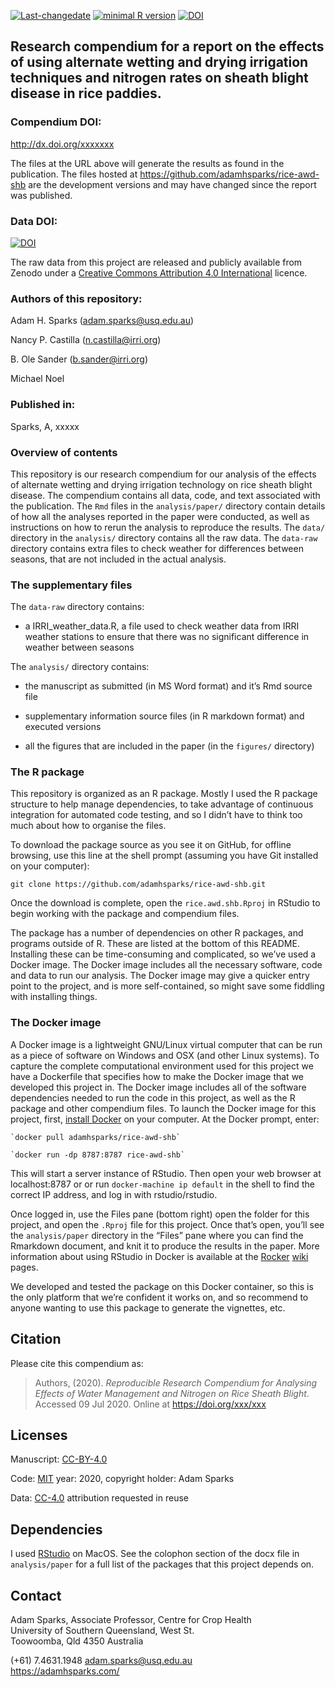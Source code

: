 
<!-- README.md is generated from README.Rmd. Please edit that file -->

[![Last-changedate](https://img.shields.io/badge/last%20change-2020--07--09-brightgreen.svg)](https://github.com/adamhsparks/rice.awd.pests/commits/master)
[![minimal R
version](https://img.shields.io/badge/R%3E%3D-4.0.2-brightgreen.svg)](https://cran.r-project.org/)
[![DOI](https://zenodo.org/badge/DOI/10.5281/zenodo.3889800.svg)](https://doi.org/10.5281/zenodo.3889800)

## Research compendium for a report on the effects of using alternate wetting and drying irrigation techniques and nitrogen rates on sheath blight disease in rice paddies.

### Compendium DOI:

<http://dx.doi.org/xxxxxxx>

The files at the URL above will generate the results as found in the
publication. The files hosted at
<https://github.com/adamhsparks/rice-awd-shb> are the development
versions and may have changed since the report was published.

### Data DOI:

[![DOI](https://zenodo.org/badge/DOI/10.5281/zenodo.3889800.svg)](https://doi.org/10.5281/zenodo.3889800)

The raw data from this project are released and publicly available from
Zenodo under a [Creative Commons Attribution 4.0
International](http://creativecommons.org/licenses/by/4.0/legalcode)
licence.

### Authors of this repository:

Adam H. Sparks (<adam.sparks@usq.edu.au>)

Nancy P. Castilla (<n.castilla@irri.org>)

B. Ole Sander (<b.sander@irri.org>)

Michael Noel

### Published in:

Sparks, A, xxxxx

### Overview of contents

This repository is our research compendium for our analysis of the
effects of alternate wetting and drying irrigation technology on rice
sheath blight disease. The compendium contains all data, code, and text
associated with the publication. The `Rmd` files in the
`analysis/paper/` directory contain details of how all the analyses
reported in the paper were conducted, as well as instructions on how to
rerun the analysis to reproduce the results. The `data/` directory in
the `analysis/` directory contains all the raw data. The `data-raw`
directory contains extra files to check weather for differences between
seasons, that are not included in the actual analysis.

### The supplementary files

The `data-raw` directory contains:

  - a IRRI\_weather\_data.R, a file used to check weather data from IRRI
    weather stations to ensure that there was no significant difference
    in weather between seasons

The `analysis/` directory contains:

  - the manuscript as submitted (in MS Word format) and it’s Rmd source
    file

  - supplementary information source files (in R markdown format) and
    executed versions

  - all the figures that are included in the paper (in the `figures/`
    directory)

### The R package

This repository is organized as an R package. Mostly I used the R
package structure to help manage dependencies, to take advantage of
continuous integration for automated code testing, and so I didn’t have
to think too much about how to organise the files.

To download the package source as you see it on GitHub, for offline
browsing, use this line at the shell prompt (assuming you have Git
installed on your computer):

    git clone https://github.com/adamhsparks/rice-awd-shb.git

Once the download is complete, open the `rice.awd.shb.Rproj` in RStudio
to begin working with the package and compendium files.

The package has a number of dependencies on other R packages, and
programs outside of R. These are listed at the bottom of this README.
Installing these can be time-consuming and complicated, so we’ve used a
Docker image. The Docker image includes all the necessary software, code
and data to run our analysis. The Docker image may give a quicker entry
point to the project, and is more self-contained, so might save some
fiddling with installing things.

### The Docker image

A Docker image is a lightweight GNU/Linux virtual computer that can be
run as a piece of software on Windows and OSX (and other Linux systems).
To capture the complete computational environment used for this project
we have a Dockerfile that specifies how to make the Docker image that we
developed this project in. The Docker image includes all of the software
dependencies needed to run the code in this project, as well as the R
package and other compendium files. To launch the Docker image for this
project, first, [install Docker](https://docs.docker.com/installation/)
on your computer. At the Docker prompt, enter:

    `docker pull adamhsparks/rice-awd-shb`
    
    `docker run -dp 8787:8787 rice-awd-shb`

This will start a server instance of RStudio. Then open your web browser
at localhost:8787 or or run `docker-machine ip default` in the shell to
find the correct IP address, and log in with rstudio/rstudio.

Once logged in, use the Files pane (bottom right) open the folder for
this project, and open the `.Rproj` file for this project. Once that’s
open, you’ll see the `analysis/paper` directory in the “Files” pane
where you can find the Rmarkdown document, and knit it to produce the
results in the paper. More information about using RStudio in Docker is
available at the [Rocker](https://github.com/rocker-org)
[wiki](https://github.com/rocker-org/rocker/wiki/Using-the-RStudio-image)
pages.

We developed and tested the package on this Docker container, so this is
the only platform that we’re confident it works on, and so recommend to
anyone wanting to use this package to generate the vignettes, etc.

## Citation

Please cite this compendium as:

> Authors, (2020). *Reproducible Research Compendium for Analysing
> Effects of Water Management and Nitrogen on Rice Sheath Blight*.
> Accessed 09 Jul 2020. Online at <https://doi.org/xxx/xxx>

## Licenses

Manuscript: [CC-BY-4.0](http://creativecommons.org/licenses/by/4.0/)

Code: [MIT](http://opensource.org/licenses/MIT) year: 2020, copyright
holder: Adam Sparks

Data: [CC-4.0](http://creativecommons.org/licenses/by/4.0/legalcode)
attribution requested in reuse

## Dependencies

I used [RStudio](http://www.rstudio.com/products/rstudio/) on MacOS. See
the colophon section of the docx file in `analysis/paper` for a full
list of the packages that this project depends on.

## Contact

Adam Sparks, Associate Professor, Centre for Crop Health  
University of Southern Queensland, West St.  
Toowoomba, Qld 4350 Australia

(+61) 7.4631.1948 <adam.sparks@usq.edu.au>  
<https://adamhsparks.com/>
